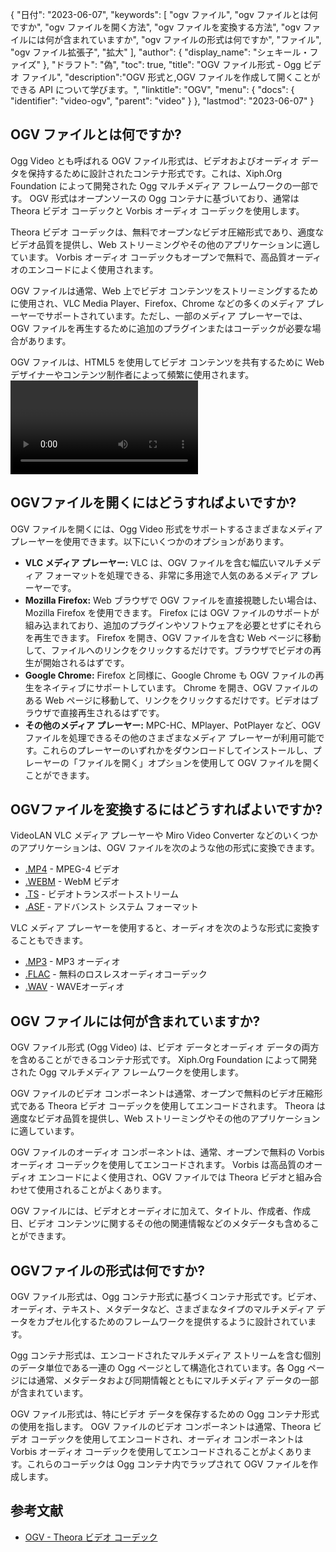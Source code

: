 {
"日付": "2023-06-07",
  "keywords": [
"ogv ファイル",
"ogv ファイルとは何ですか",
"ogv ファイルを開く方法",
"ogv ファイルを変換する方法",
"ogv ファイルには何が含まれていますか",
"ogv ファイルの形式は何ですか",
"ファイル",
"ogv ファイル拡張子",
"拡大"
],
  "author": {
"display_name": "シェキール・ファイズ"
},
"ドラフト": "偽",
"toc": true,
"title": "OGV ファイル形式 - Ogg ビデオ ファイル",
  "description":"OGV 形式と,OGV ファイルを作成して開くことができる API について学びます。",
"linktitle": "OGV",
  "menu": {
    "docs": {
      "identifier": "video-ogv",
"parent": "video"
}
},
"lastmod": "2023-06-07"
}

## OGV ファイルとは何ですか?

Ogg Video とも呼ばれる OGV ファイル形式は、ビデオおよびオーディオ データを保持するために設計されたコンテナ形式です。これは、Xiph.Org Foundation によって開発された Ogg マルチメディア フレームワークの一部です。 OGV 形式はオープンソースの Ogg コンテナに基づいており、通常は Theora ビデオ コーデックと Vorbis オーディオ コーデックを使用します。

Theora ビデオ コーデックは、無料でオープンなビデオ圧縮形式であり、適度なビデオ品質を提供し、Web ストリーミングやその他のアプリケーションに適しています。 Vorbis オーディオ コーデックもオープンで無料で、高品質オーディオのエンコードによく使用されます。

OGV ファイルは通常、Web 上でビデオ コンテンツをストリーミングするために使用され、VLC Media Player、Firefox、Chrome などの多くのメディア プレーヤーでサポートされています。ただし、一部のメディア プレーヤーでは、OGV ファイルを再生するために追加のプラグインまたはコーデックが必要な場合があります。


OGV ファイルは、HTML5 を使用してビデオ コンテンツを共有するために Web デザイナーやコンテンツ制作者によって頻繁に使用されます。<video> `タグ。ファイルにビデオ コンテンツが含まれている場合でも、これらは通常、HTML ソース コード内で `.ogg` 拡張子を付けて参照されます。

## OGVファイルを開くにはどうすればよいですか?

OGV ファイルを開くには、Ogg Video 形式をサポートするさまざまなメディア プレーヤーを使用できます。以下にいくつかのオプションがあります。

- **VLC メディア プレーヤー:** VLC は、OGV ファイルを含む幅広いマルチメディア フォーマットを処理できる、非常に多用途で人気のあるメディア プレーヤーです。
- **Mozilla Firefox:** Web ブラウザで OGV ファイルを直接視聴したい場合は、Mozilla Firefox を使用できます。 Firefox には OGV ファイルのサポートが組み込まれており、追加のプラグインやソフトウェアを必要とせずにそれらを再生できます。 Firefox を開き、OGV ファイルを含む Web ページに移動して、ファイルへのリンクをクリックするだけです。ブラウザでビデオの再生が開始されるはずです。
- **Google Chrome:** Firefox と同様に、Google Chrome も OGV ファイルの再生をネイティブにサポートしています。 Chrome を開き、OGV ファイルのある Web ページに移動して、リンクをクリックするだけです。ビデオはブラウザで直接再生されるはずです。
- **その他のメディア プレーヤー:** MPC-HC、MPlayer、PotPlayer など、OGV ファイルを処理できるその他のさまざまなメディア プレーヤーが利用可能です。これらのプレーヤーのいずれかをダウンロードしてインストールし、プレーヤーの「ファイルを開く」オプションを使用して OGV ファイルを開くことができます。

## OGVファイルを変換するにはどうすればよいですか?

VideoLAN VLC メディア プレーヤーや Miro Video Converter などのいくつかのアプリケーションは、OGV ファイルを次のような他の形式に変換できます。

- [.MP4](/ja/video/mp4/) - MPEG-4 ビデオ
- [.WEBM](/ja/video/webm/) - WebM ビデオ
- [.TS](/ja/video/ts/) - ビデオトランスポートストリーム
- [.ASF](/ja/video/asf/) - アドバンスト システム フォーマット

VLC メディア プレーヤーを使用すると、オーディオを次のような形式に変換することもできます。

- [.MP3](/ja/audio/mp3/) - MP3 オーディオ
- [.FLAC](/ja/audio/flac/) - 無料のロスレスオーディオコーデック
- [.WAV](/ja/audio/wav/) - WAVEオーディオ

## OGV ファイルには何が含まれていますか?

OGV ファイル形式 (Ogg Video) は、ビデオ データとオーディオ データの両方を含めることができるコンテナ形式です。 Xiph.Org Foundation によって開発された Ogg マルチメディア フレームワークを使用します。

OGV ファイルのビデオ コンポーネントは通常、オープンで無料のビデオ圧縮形式である Theora ビデオ コーデックを使用してエンコードされます。 Theora は適度なビデオ品質を提供し、Web ストリーミングやその他のアプリケーションに適しています。

OGV ファイルのオーディオ コンポーネントは、通常、オープンで無料の Vorbis オーディオ コーデックを使用してエンコードされます。 Vorbis は高品質のオーディオ エンコードによく使用され、OGV ファイルでは Theora ビデオと組み合わせて使用されることがよくあります。

OGV ファイルには、ビデオとオーディオに加えて、タイトル、作成者、作成日、ビデオ コンテンツに関するその他の関連情報などのメタデータも含めることができます。

## OGVファイルの形式は何ですか?

OGV ファイル形式は、Ogg コンテナ形式に基づくコンテナ形式です。ビデオ、オーディオ、テキスト、メタデータなど、さまざまなタイプのマルチメディア データをカプセル化するためのフレームワークを提供するように設計されています。

Ogg コンテナ形式は、エンコードされたマルチメディア ストリームを含む個別のデータ単位である一連の Ogg ページとして構造化されています。各 Ogg ページには通常、メタデータおよび同期情報とともにマルチメディア データの一部が含まれています。

OGV ファイル形式は、特にビデオ データを保存するための Ogg コンテナ形式の使用を指します。 OGV ファイルのビデオ コンポーネントは通常、Theora ビデオ コーデックを使用してエンコードされ、オーディオ コンポーネントは Vorbis オーディオ コーデックを使用してエンコードされることがよくあります。これらのコーデックは Ogg コンテナ内でラップされて OGV ファイルを作成します。

## 参考文献
* [OGV - Theora ビデオ コーデック](https://en.wikipedia.org/wiki/Theora)

